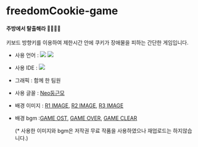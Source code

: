 # freedomCookie-game

#### 주방에서 탈출해라 🍪💨💨💨

키보드 방향키를 이용하여 제한시간 안에 쿠키가 장애물을 피하는 간단한 게임입니다.

- 사용 언어 : <img src="https://img.shields.io/badge/HTML5-E34F26?style=flat-square&logo=HTML5&logoColor=white"/>  <img src="https://img.shields.io/badge/JavaScript-F7DF1E? style=flat-square&logo=JavaScript&logoColor=white"/>
- 사용 IDE : <img src="https://img.shields.io/badge/Visual Studio Code-007ACC?style=flat-square&logo=Visual Studio Code&logoColor=white"/>
- 그래픽 : 함께 한 팀원
- 사용 글꼴 : [Neo둥근모](https://neodgm.dalgona.dev/)
- 배경 이미지 : [R1 IMAGE](https://kr.freepik.com/free-vector/kitchen-interior-concept_9399298.htm), [R2 IMAGE](https://www.freepik.com/free-vector/smart-fridge-two-chambered-refrigerator-front-view_8067126.htm), [R3 IMAGE](https://www.freepik.com/free-vector/road-night-city-empty-highway-glowing-skyline-with-futuristic-urban-architecture-megapolis-infrastructure-with-modern-skyscraper-buildings-purple-neon-background-cartoon-vector-illustration_22753125.htm)
- 배경 bgm :[GAME OST](https://www.youtube.com/watch?v=hrgzWEgCCFg), [GAME OVER](https://www.youtube.com/watch?v=br3OzOrARh4), [GAME CLEAR](https://www.fesliyanstudios.com/royalty-free-music/download/8-bit-adventure/2282)
 
  (* 사용한 이미지와 bgm은 저작권 무료 작품을 사용하였으나 재업로드는 하지않습니다.)


